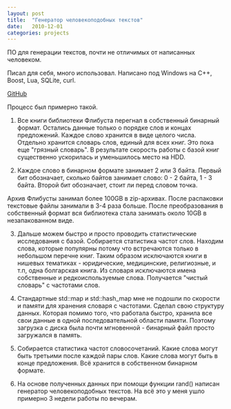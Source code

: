 ```yaml
---
layout: post
title:  "Генератор человекоподобных текстов"
date:   2010-12-01
categories: projects
---
```


ПО для генерации текстов, почти не отличимых от написанных человеком.

Писал для себя, много использовал. Написано под Windows на C++, Boost, Lua, SQLite, curl.

[GitHub](https://github.com/peter15914/ztext-generator)

Процесс был примерно такой.

1) Все книги библиотеки Флибуста перегнал в собственный бинарный формат.
Остались данные только о порядке слов и концах предложений. Каждое слово хранится в виде целого числа.
Отдельно хранится словарь слов, единый для всех книг. Это пока еще "грязный словарь".
В результате скорость работы с базой книг существенно ускорилась и уменьшилось место на HDD.

2) Каждое слово в бинарном формате занимает 2 или 3 байта.
Первый бит обозначает, сколько байтов занимает слово: 0 - 2 байта, 1 - 3 байта.
Второй бит обозначает, стоит ли перед словом точка.

Архив Флибусты занимал более 100GB в zip-архивах. После распаковки текстовые файлы занимали в 3-4 раза больше.
После преобразования в собственный формат вся библиотека стала занимать около 10GB в незапакованном виде.

3) Дальше можем быстро и просто проводить статистические исследования с базой.
Собирается статистика частот слов. Находим слова, которые популярны потому что встречаются только в небольшом перечне книг.
Таким образом исключаются книги в нишевых тематиках - юридические, медицинские, религиозные, и т.п, одна болгарская книга.
Из словаря исключаются имена собственные и редкоиспользуемые слова. Получается "чистый словарь" с частотами слов.

4) Cтандартные std::map и std::hash_map мне не подошли по скорости и памяти для хранения словаря с частотами.
Сделал свою структуру данных. Которая помимо того, что работала быстро, хранила все свои данные в одной последовательной области памяти.
Поэтому загрузка с диска была почти мгновенной - бинарный файл просто загружался в память.

5) Собирается статистика частот словосочетаний. Какие слова могут быть третьими после каждой пары слов. Какие слова могут быть в конце предложения.
Всё хранится в собственном бинарном формате.

6) На основе полученных данных при помощи функции rand() написан генератор человекоподобных текстов.
На всё это у меня ушло примерно 3 недели работы по вечерам.
